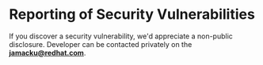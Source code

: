 # Reporting of Security Vulnerabilities

If you discover a security vulnerability, we'd appreciate a non-public disclosure. Developer can be contacted privately on the **[jamacku@redhat.com](mailto:jamacku@redhat.com)**.
